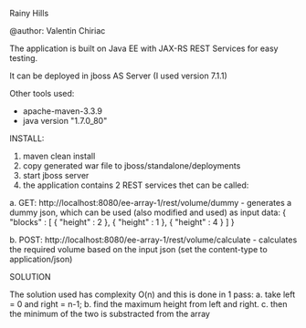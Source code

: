 Rainy Hills

@author: Valentin Chiriac

The application is built on Java EE with JAX-RS REST Services for easy testing. 

It can be deployed in jboss AS Server (I used version 7.1.1)

Other tools used:
 - apache-maven-3.3.9
 - java version "1.7.0_80"

INSTALL:

1. maven clean install
2. copy generated war file to jboss/standalone/deployments
3. start jboss server
4. the application contains 2 REST services thet can be called:

 a. GET: http://localhost:8080/ee-array-1/rest/volume/dummy 
	- generates a dummy json, which can be used (also modified and used) as input data:
 {
  "blocks" : [ {
    "height" : 2
  }, {
    "height" : 1
  }, {
    "height" : 4
  } ]
}
 
 b. POST: http://localhost:8080/ee-array-1/rest/volume/calculate 
	- calculates the required volume based on the input json (set the content-type to application/json)

SOLUTION

The solution used has complexity O(n) and this is done in 1 pass:
a. take left = 0 and right = n-1;
b. find the maximum height from left and right.
c. then the minimum of the two is substracted from the array
